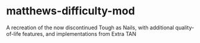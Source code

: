 # matthews-difficulty-mod
A recreation of the now discontinued Tough as Nails, with additional quality-of-life features, and implementations from Extra TAN
